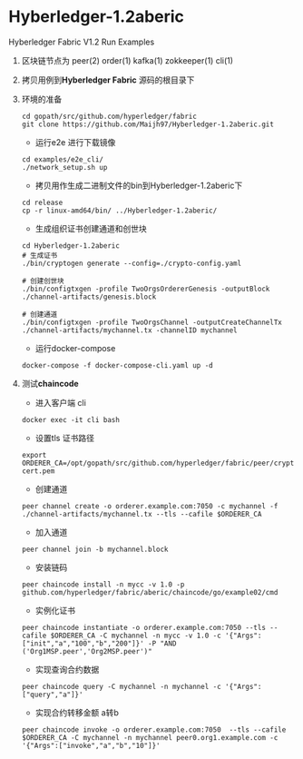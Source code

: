 # Hyberledger-1.2aberic
Hyberledger Fabric V1.2 Run Examples

1. 区块链节点为 peer(2) order(1) kafka(1) zokkeeper(1) cli(1)
2. 拷贝用例到**Hyberledger Fabric** 源码的根目录下
3. 环境的准备
    ```linux
    cd gopath/src/github.com/hyperledger/fabric
    git clone https://github.com/Maijh97/Hyberledger-1.2aberic.git
    ```
    
    * 运行e2e 进行下载镜像
    
    ```linux
    cd examples/e2e_cli/
    ./network_setup.sh up
    ```
    
    * 拷贝用作生成二进制文件的bin到Hyberledger-1.2aberic下
    
    ```linux
    cd release
    cp -r linux-amd64/bin/ ../Hyberledger-1.2aberic/
    ```
    
    * 生成组织证书创建通道和创世块
    
    ```
    cd Hyberledger-1.2aberic
    # 生成证书
    ./bin/cryptogen generate --config=./crypto-config.yaml
    
    # 创建创世块
    ./bin/configtxgen -profile TwoOrgsOrdererGenesis -outputBlock ./channel-artifacts/genesis.block
    
    # 创建通道
    ./bin/configtxgen -profile TwoOrgsChannel -outputCreateChannelTx ./channel-artifacts/mychannel.tx -channelID mychannel
    
    ```
    * 运行docker-compose
    
    ```linux
    docker-compose -f docker-compose-cli.yaml up -d
    ```

4. 测试**chaincode**  
    * 进入客户端 cli

    ```linux
    docker exec -it cli bash
    ``` 
    
    *  设置tls 证书路径
    
    ```linux
    export ORDERER_CA=/opt/gopath/src/github.com/hyperledger/fabric/peer/crypto/ordererOrganizations/example.com/orderers/orderer.example.com/msp/tlscacerts/tlsca.example.com-cert.pem
    ```   
    *   创建通道
    
    ```linux
    peer channel create -o orderer.example.com:7050 -c mychannel -f ./channel-artifacts/mychannel.tx --tls --cafile $ORDERER_CA
    ```  
    *   加入通道
    
    ```
    peer channel join -b mychannel.block
    ```  
    *  安装链码
    
    ```linux
    peer chaincode install -n mycc -v 1.0 -p github.com/hyperledger/fabric/aberic/chaincode/go/example02/cmd
    ```
    * 实例化证书 
            
    ```linux
    peer chaincode instantiate -o orderer.example.com:7050 --tls --cafile $ORDERER_CA -C mychannel -n mycc -v 1.0 -c '{"Args":["init","a","100","b","200"]}' -P "AND ('Org1MSP.peer','Org2MSP.peer')"
    ```
    * 实现查询合约数据
        
    ```linux
    peer chaincode query -C mychannel -n mychannel -c '{"Args":["query","a"]}'
    ```  
    * 实现合约转移金额 a转b
    
    ```linux
    peer chaincode invoke -o orderer.example.com:7050  --tls --cafile $ORDERER_CA -C mychannel -n mychannel peer0.org1.example.com -c '{"Args":["invoke","a","b","10"]}' 
    ```  
    
   



